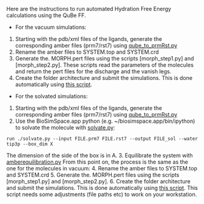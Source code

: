 Here are the instructions to run automated Hydration Free Energy calculations using the QuBe FF.

- For the vacuum simulations: 
1. Starting with the pdb/xml files of the ligands, generate the corresponding amber files (prm7/rst7) using [qube_to_prmRst.py](https://github.com/cole-group/qube_project/blob/master/QuBe-SOMD_paper/FEP_preparation/qube_to_prmRst.py)
2. Rename the amber files to SYSTEM.top and SYSTEM.crd
3. Generate the. MORPH.pert files using the scripts [morph_step1.py] and [morph_step2.py]. These scripts read the parameters of the molecules and return the pert files for the discharge and the vanish legs.
4. Create the folder architecture and submit the simulations. This is done automatically using [this script]().

- For the solvated simulations: 
1. Starting with the pdb/xml files of the ligands, generate the corresponding amber files (prm7/rst7) using [qube_to_prmRst.py](https://github.com/cole-group/qube_project/blob/master/QuBe-SOMD_paper/FEP_preparation/qube_to_prmRst.py)
2. Use the BioSimSpace.app python (e.g. ~/biosimspace.app/bin/ipython) to solvate the molecule with [solvate.py](https://github.com/cole-group/qube_project/blob/master/QuBe-SOMD_paper/FEP_preparation/solvate.py):
```
run ./solvate.py --input FILE.prm7 FILE.rst7 --output FILE_sol --water tip3p --box_dim X
```
The dimension of the side of the box is in A.
3. Equilibrate the system with [amberequilibration.py](https://github.com/cole-group/qube_project/blob/master/QuBe-SOMD_paper/FEP_preparation/amberequilibration.py)
From this point on, the process is the same as the one for the molecules in vacuum:
4. Rename the amber files to SYSTEM.top and SYSTEM.crd
5. Generate the. MORPH.pert files using the scripts [morph_step1.py] and [morph_step2.py]. 
6. Create the folder architecture and submit the simulations. This is done automatically using [this script](scripts/prepare_HFE_files.sh). This script needs some adjustments (file paths etc) to work on your workstation. 
